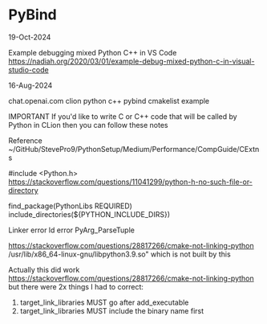 # PyBind
19-Oct-2024

Example debugging mixed Python C++ in VS Code
https://nadiah.org/2020/03/01/example-debug-mixed-python-c-in-visual-studio-code


16-Aug-2024

chat.openai.com
clion python c++ pybind cmakelist example 



IMPORTANT
If you'd like to write C or C++ code that will be called by Python in CLion
then you can follow these notes

Reference
~/GitHub/StevePro9/PythonSetup/Medium/Performance/CompGuide/CExtns


#include <Python.h>
https://stackoverflow.com/questions/11041299/python-h-no-such-file-or-directory

find_package(PythonLibs REQUIRED)
include_directories(${PYTHON_INCLUDE_DIRS})


Linker error
ld error PyArg_ParseTuple

https://stackoverflow.com/questions/28817266/cmake-not-linking-python
/usr/lib/x86_64-linux-gnu/libpython3.9.so" which is not built by this

Actually this did work
https://stackoverflow.com/questions/28817266/cmake-not-linking-python
but there were 2x things I had to correct:
01. target_link_libraries MUST go after add_executable
02. target_link_libraries MUST include the binary name first
